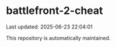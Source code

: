 # battlefront-2-cheat

Last updated: 2025-06-23 22:04:01

This repository is automatically maintained.
